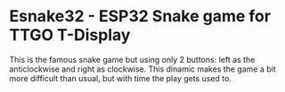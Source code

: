 # Esnake32 - ESP32 Snake game for TTGO T-Display

This is the famous snake game but using only 2 buttons: left as the anticlockwise and right as clockwise. This dinamic makes the game a bit more difficult than usual, but with time the play gets used to.
